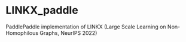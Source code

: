 # LINKX_paddle
PaddlePaddle implementation of LINKX (Large Scale Learning on Non-Homophilous Graphs, NeurIPS 2022)
